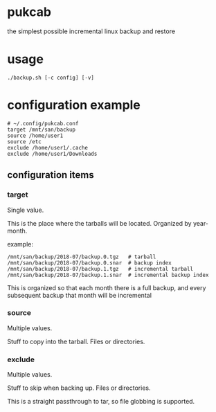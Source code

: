 # pukcab

the simplest possible incremental linux backup and restore

# usage

    ./backup.sh [-c config] [-v]

# configuration example


    # ~/.config/pukcab.conf
    target /mnt/san/backup
    source /home/user1
    source /etc
    exclude /home/user1/.cache
    exclude /home/user1/Downloads

## configuration items

### target

Single value.

This is the place where the tarballs will be located.  Organized by year-month.

example:

    /mnt/san/backup/2018-07/backup.0.tgz   # tarball
    /mnt/san/backup/2018-07/backup.0.snar  # backup index
    /mnt/san/backup/2018-07/backup.1.tgz   # incremental tarball
    /mnt/san/backup/2018-07/backup.1.snar  # incremental backup index


This is organized so that each month there is a full backup, and every subsequent backup that month will be incremental


### source

Multiple values.

Stuff to copy into the tarball.  Files or directories.


### exclude

Multiple values.

Stuff to skip when backing up.  Files or directories.

This is a straight passthrough to tar, so file globbing is supported.

